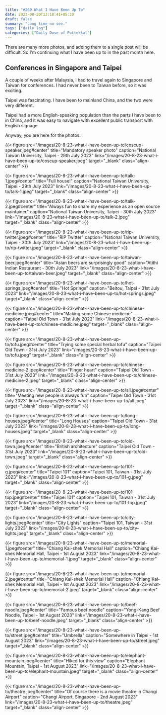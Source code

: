```yaml
---
title: "#269 What I Have Been Up To"
date: 2023-08-20T13:18:41+05:30
draft: false
summary: "Long time no see."
tags: ["daily log"]
categories: ["Daily Dose of Pottekkat"]
---
```


There are many more photos, and adding them to a single post will be difficult. So I'm continuing what I have been up to in the past month here.

## Conferences in Singapore and Taipei

A couple of weeks after Malaysia, I had to travel again to Singapore and Taiwan for conferences. I had never been to Taiwan before, so it was exciting.

Taipei was fascinating. I have been to mainland China, and the two were very different.

Taipei had a more English-speaking population than the parts I have been to in China, and it was easy to navigate with excellent public transport with English signage.

Anyway, you are here for the photos:

{{< figure src="/images/20-8-23-what-i-have-been-up-to/coscup-speaker.jpeg#center" title="Mandatory speaker photo" caption="National Taiwan University, Taipei - 29th July 2023" link="/images/20-8-23-what-i-have-been-up-to/coscup-speaker.jpeg" target="_blank" class="align-center" >}}

{{< figure src="/images/20-8-23-what-i-have-been-up-to/talk-1.jpeg#center" title="Full house!" caption="National Taiwan University, Taipei - 29th July 2023" link="/images/20-8-23-what-i-have-been-up-to/talk-1.jpeg" target="_blank" class="align-center" >}}

{{< figure src="/images/20-8-23-what-i-have-been-up-to/talk-2.jpeg#center" title="Always fun to share my experience as an open source maintainer" caption="National Taiwan University, Taipei - 30th July 2023" link="/images/20-8-23-what-i-have-been-up-to/talk-2.jpeg" target="_blank" class="align-center" >}}

{{< figure src="/images/20-8-23-what-i-have-been-up-to/rip-twitter.jpeg#center" title="RIP Twitter" caption="National Taiwan University, Taipei - 30th July 2023" link="/images/20-8-23-what-i-have-been-up-to/rip-twitter.jpeg" target="_blank" class="align-center" >}}

{{< figure src="/images/20-8-23-what-i-have-been-up-to/taiwan-beer.jpeg#center" title="Asian beers are surprisingly good" caption="Atithi Indian Restaurant - 30th July 2023" link="/images/20-8-23-what-i-have-been-up-to/taiwan-beer.jpeg" target="_blank" class="align-center" >}}

{{< figure src="/images/20-8-23-what-i-have-been-up-to/hot-springs.jpeg#center" title="Hot Springs" caption="Beitou, Taipei - 31st July 2023" link="/images/20-8-23-what-i-have-been-up-to/hot-springs.jpeg" target="_blank" class="align-center" >}}

{{< figure src="/images/20-8-23-what-i-have-been-up-to/chinese-medicine.jpeg#center" title="Making some Chinese medicine" caption="Taipei Old Town - 31st July 2023" link="/images/20-8-23-what-i-have-been-up-to/chinese-medicine.jpeg" target="_blank" class="align-center" >}}

{{< figure src="/images/20-8-23-what-i-have-been-up-to/tofu.jpeg#center" title="Trying some special herbal tofu" caption="Taipei Old Town - 31st July 2023" link="/images/20-8-23-what-i-have-been-up-to/tofu.jpeg" target="_blank" class="align-center" >}}

{{< figure src="/images/20-8-23-what-i-have-been-up-to/chinese-medicine-2.jpeg#center" title="Finger heart" caption="Taipei Old Town - 31st July 2023" link="/images/20-8-23-what-i-have-been-up-to/chinese-medicine-2.jpeg" target="_blank" class="align-center" >}}

{{< figure src="/images/20-8-23-what-i-have-been-up-to/all.jpeg#center" title="Meeting new people is always fun" caption="Taipei Old Town - 31st July 2023" link="/images/20-8-23-what-i-have-been-up-to/all.jpeg" target="_blank" class="align-center" >}}

{{< figure src="/images/20-8-23-what-i-have-been-up-to/long-houses.jpeg#center" title="Long Houses" caption="Taipei Old Town - 31st July 2023" link="/images/20-8-23-what-i-have-been-up-to/long-houses.jpeg" target="_blank" class="align-center" >}}

{{< figure src="/images/20-8-23-what-i-have-been-up-to/old-town.jpeg#center" title="British architecture" caption="Taipei Old Town - 31st July 2023" link="/images/20-8-23-what-i-have-been-up-to/old-town.jpeg" target="_blank" class="align-center" >}}

{{< figure src="/images/20-8-23-what-i-have-been-up-to/101-g.jpeg#center" title="Taipei 101" caption="Taipei 101, Taiwan - 31st July 2023" link="/images/20-8-23-what-i-have-been-up-to/101-g.jpeg" target="_blank" class="align-center" >}}

{{< figure src="/images/20-8-23-what-i-have-been-up-to/101-top.jpeg#center" title="Taipei 101" caption="Taipei 101, Taiwan - 31st July 2023" link="/images/20-8-23-what-i-have-been-up-to/101-top.jpeg" target="_blank" class="align-center" >}}

{{< figure src="/images/20-8-23-what-i-have-been-up-to/city-lights.jpeg#center" title="City Lights" caption="Taipei 101, Taiwan - 31st July 2023" link="/images/20-8-23-what-i-have-been-up-to/city-lights.jpeg" target="_blank" class="align-center" >}}

{{< figure src="/images/20-8-23-what-i-have-been-up-to/memorial-1.jpeg#center" title="Chiang Kai-shek Memorial Hall" caption="Chiang Kai-shek Memorial Hall, Taipei - 1st August 2023" link="/images/20-8-23-what-i-have-been-up-to/memorial-1.jpeg" target="_blank" class="align-center" >}}

{{< figure src="/images/20-8-23-what-i-have-been-up-to/memorial-2.jpeg#center" title="Chiang Kai-shek Memorial Hall" caption="Chiang Kai-shek Memorial Hall, Taipei - 1st August 2023" link="/images/20-8-23-what-i-have-been-up-to/memorial-2.jpeg" target="_blank" class="align-center" >}}

{{< figure src="/images/20-8-23-what-i-have-been-up-to/beef-noodle.jpeg#center" title="Famous beef noodle" caption="Yong-Kang Beef Noodle, Taipei - 1st August 2023" link="/images/20-8-23-what-i-have-been-up-to/beef-noodle.jpeg" target="_blank" class="align-center" >}}

{{< figure src="/images/20-8-23-what-i-have-been-up-to/street.jpeg#center" title="Umbrella" caption="Somewhere in Taipei - 1st August 2023" link="/images/20-8-23-what-i-have-been-up-to/street.jpeg" target="_blank" class="align-center" >}}

{{< figure src="/images/20-8-23-what-i-have-been-up-to/elephant-mountain.jpeg#center" title="Hiked for this view" caption="Elephant Mountain, Taipei - 1st August 2023" link="/images/20-8-23-what-i-have-been-up-to/elephant-mountain.jpeg" target="_blank" class="align-center" >}}

{{< figure src="/images/20-8-23-what-i-have-been-up-to/theatre.jpeg#center" title="Of course there is a movie theatre in Changi Airport" caption="Changi Airport, Singapore - 2nd August 2023" link="/images/20-8-23-what-i-have-been-up-to/theatre.jpeg" target="_blank" class="align-center" >}}

